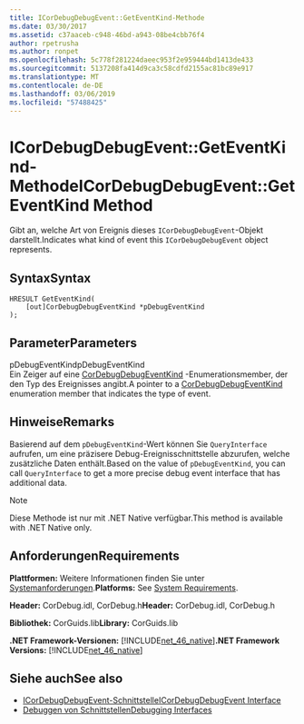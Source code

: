 ```yaml
---
title: ICorDebugDebugEvent::GetEventKind-Methode
ms.date: 03/30/2017
ms.assetid: c37aaceb-c948-46bd-a943-08be4cbb76f4
author: rpetrusha
ms.author: ronpet
ms.openlocfilehash: 5c778f281224daeec953f2e959444bd1413de433
ms.sourcegitcommit: 5137208fa414d9ca3c58cdfd2155ac81bc89e917
ms.translationtype: MT
ms.contentlocale: de-DE
ms.lasthandoff: 03/06/2019
ms.locfileid: "57488425"
---
```

# <a name="icordebugdebugeventgeteventkind-method"></a><span data-ttu-id="a11b3-102">ICorDebugDebugEvent::GetEventKind-Methode</span><span class="sxs-lookup"><span data-stu-id="a11b3-102">ICorDebugDebugEvent::GetEventKind Method</span></span>
<span data-ttu-id="a11b3-103">Gibt an, welche Art von Ereignis dieses `ICorDebugDebugEvent`-Objekt darstellt.</span><span class="sxs-lookup"><span data-stu-id="a11b3-103">Indicates what kind of event this `ICorDebugDebugEvent` object represents.</span></span>  
  
## <a name="syntax"></a><span data-ttu-id="a11b3-104">Syntax</span><span class="sxs-lookup"><span data-stu-id="a11b3-104">Syntax</span></span>  
  
```  
HRESULT GetEventKind(  
    [out]CorDebugDebugEventKind *pDebugEventKind  
);  
```  
  
## <a name="parameters"></a><span data-ttu-id="a11b3-105">Parameter</span><span class="sxs-lookup"><span data-stu-id="a11b3-105">Parameters</span></span>  
 <span data-ttu-id="a11b3-106">pDebugEventKind</span><span class="sxs-lookup"><span data-stu-id="a11b3-106">pDebugEventKind</span></span>  
 <span data-ttu-id="a11b3-107">Ein Zeiger auf eine [CorDebugDebugEventKind](../../../../docs/framework/unmanaged-api/debugging/cordebugdebugeventkind-enumeration.md) -Enumerationsmember, der den Typ des Ereignisses angibt.</span><span class="sxs-lookup"><span data-stu-id="a11b3-107">A pointer to a [CorDebugDebugEventKind](../../../../docs/framework/unmanaged-api/debugging/cordebugdebugeventkind-enumeration.md) enumeration member that indicates the type of event.</span></span>  
  
## <a name="remarks"></a><span data-ttu-id="a11b3-108">Hinweise</span><span class="sxs-lookup"><span data-stu-id="a11b3-108">Remarks</span></span>  
 <span data-ttu-id="a11b3-109">Basierend auf dem `pDebugEventKind`-Wert können Sie `QueryInterface` aufrufen, um eine präzisere Debug-Ereignisschnittstelle abzurufen, welche zusätzliche Daten enthält.</span><span class="sxs-lookup"><span data-stu-id="a11b3-109">Based on the value of `pDebugEventKind`, you can call `QueryInterface` to get a more precise debug event interface that has additional data.</span></span>  
  
> [!NOTE]
>  <span data-ttu-id="a11b3-110">Diese Methode ist nur mit .NET Native verfügbar.</span><span class="sxs-lookup"><span data-stu-id="a11b3-110">This method is available with .NET Native only.</span></span>  
  
## <a name="requirements"></a><span data-ttu-id="a11b3-111">Anforderungen</span><span class="sxs-lookup"><span data-stu-id="a11b3-111">Requirements</span></span>  
 <span data-ttu-id="a11b3-112">**Plattformen:** Weitere Informationen finden Sie unter [Systemanforderungen](../../../../docs/framework/get-started/system-requirements.md).</span><span class="sxs-lookup"><span data-stu-id="a11b3-112">**Platforms:** See [System Requirements](../../../../docs/framework/get-started/system-requirements.md).</span></span>  
  
 <span data-ttu-id="a11b3-113">**Header:** CorDebug.idl, CorDebug.h</span><span class="sxs-lookup"><span data-stu-id="a11b3-113">**Header:** CorDebug.idl, CorDebug.h</span></span>  
  
 <span data-ttu-id="a11b3-114">**Bibliothek:** CorGuids.lib</span><span class="sxs-lookup"><span data-stu-id="a11b3-114">**Library:** CorGuids.lib</span></span>  
  
 <span data-ttu-id="a11b3-115">**.NET Framework-Versionen:** [!INCLUDE[net_46_native](../../../../includes/net-46-native-md.md)]</span><span class="sxs-lookup"><span data-stu-id="a11b3-115">**.NET Framework Versions:** [!INCLUDE[net_46_native](../../../../includes/net-46-native-md.md)]</span></span>  
  
## <a name="see-also"></a><span data-ttu-id="a11b3-116">Siehe auch</span><span class="sxs-lookup"><span data-stu-id="a11b3-116">See also</span></span>
- [<span data-ttu-id="a11b3-117">ICorDebugDebugEvent-Schnittstelle</span><span class="sxs-lookup"><span data-stu-id="a11b3-117">ICorDebugDebugEvent Interface</span></span>](../../../../docs/framework/unmanaged-api/debugging/icordebugdebugevent-interface.md)
- [<span data-ttu-id="a11b3-118">Debuggen von Schnittstellen</span><span class="sxs-lookup"><span data-stu-id="a11b3-118">Debugging Interfaces</span></span>](../../../../docs/framework/unmanaged-api/debugging/debugging-interfaces.md)
